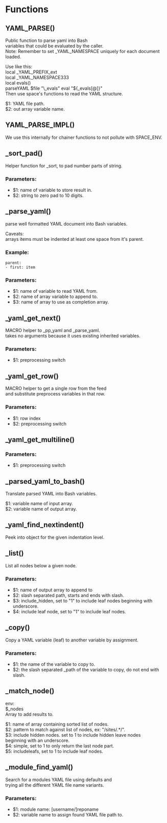 # 
# Functions 

## YAML\_PARSE()  
  
  
Public function to parse yaml into Bash  
variables that could be evaluated by the caller.  
Note: Remember to set \_YAML\_NAMESPACE uniquely for each document loaded.  
  
Use like this:  
local \_YAML\_PREFIX\_ext  
local \_YAML\_NAMESPACE333  
local evals()  
parseYAML $file "\_evals"  
eval "${\_evals[@]}"  
Then use space's functions to read the YAML structure.  
  
$1: YAML file path.  
$2: out array variable name.  
  
  
  
## YAML\_PARSE\_IMPL()  
We use this internally for chainer functions to not pollute with SPACE\_ENV.  
  
## \_sort\_pad()  
  
  
  
Helper function for \_sort, to pad number parts of string.  
  
### Parameters:  
- $1: name of variable to store result in.  
- $2: string to zero pad to 10 digits.  
  
  
  
## \_parse\_yaml()  
  
  
  
parse well formatted YAML document into Bash variables.  
  
Caveats:  
arrays items must be indented at least one space from it's parent.  
### Example:  
  
` parent: `  
` - first: item `  
  
  
### Parameters:  
- $1: name of variable to read YAML from.  
- $2: name of array variable to append to.  
- $3: name of array to use as completion array.  
  
  
  
## \_yaml\_get\_next()  
  
  
  
MACRO helper to \_pp\_yaml and \_parse\_yaml.  
takes no arguments because it uses existing inherited variables.  
  
### Parameters:  
- $1: preprocessing switch  
  
  
  
## \_yaml\_get\_row()  
  
  
  
MACRO helper to get a single row from the feed  
and substitute preprocess variables in that row.  
  
### Parameters:  
- $1: row index  
- $2: preprocessing switch  
  
  
  
## \_yaml\_get\_multiline()  
  
  
  
### Parameters:  
- $1: preprocessing switch  
  
  
  
## \_parsed\_yaml\_to\_bash()  
  
  
Translate parsed YAML into Bash variables.  
  
$1: variable name of input array.  
$2: variable name of output array.  
  
  
  
## \_yaml\_find\_nextindent()  
  
  
  
Peek into object for the given indentation level.  
  
  
## \_list()  
  
  
  
List all nodes below a given node.  
  
### Parameters:  
- $1: name of output array to append to  
- $2: slash separated path, starts and ends with slash.  
- $3: include\_hidden, set to "1" to include leaf nodes beginning with underscore.  
- $4: include leaf node, set to "1" to include leaf nodes.  
  
  
  
## \_copy()  
  
  
  
Copy a YAML variable (leaf) to another variable by assignment.  
  
### Parameters:  
- $1: the name of the variable to copy to.  
- $2: the slash separated \_path of the variable to copy, do not end with slash.  
  
  
  
## \_match\_node()  
  
  
  
env:  
$\_nodes  
Array to add results to.  
  
$1: name of array containing sorted list of nodes.  
$2: pattern to match against list of nodes, ex: "/sites/.*/".  
$3: include hidden nodes. set to 1 to include hidden leave nodes  
beginning with an underscore.  
$4: simple, set to 1 to only return the last node part.  
$5: includeleafs, set to 1 to include leaf nodes.  
  
  
  
## \_module\_find\_yaml()  
  
  
  
Search for a modules YAML file using defaults and  
trying all the different YAML file name variants.  
  
### Parameters:  
- $1: module name: [username/]reponame  
- $2: variable name to assign found YAML file path to.  
  
  
  

